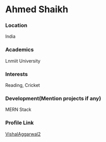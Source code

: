 # Ahmed Shaikh

### Location

India

### Academics

Lnmiit University

### Interests

Reading, Cricket

### Development(Mention projects if any)

MERN Stack

### Profile Link

[VishalAggarwal2](https://github.com/VishalAggarwal2)

